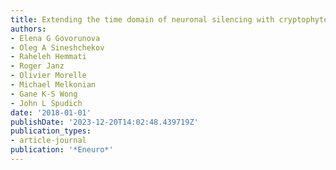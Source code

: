 ```yaml
---
title: Extending the time domain of neuronal silencing with cryptophyte anion channelrhodopsins
authors:
- Elena G Govorunova
- Oleg A Sineshchekov
- Raheleh Hemmati
- Roger Janz
- Olivier Morelle
- Michael Melkonian
- Gane K-S Wong
- John L Spudich
date: '2018-01-01'
publishDate: '2023-12-20T14:02:48.439719Z'
publication_types:
- article-journal
publication: '*Eneuro*'
---
```

